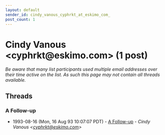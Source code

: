 ```yaml
---
layout: default
sender_id: cindy_vanous_cyphrkt_at_eskimo_com_
post_count: 1
---
```


# Cindy Vanous <cyphrkt<span>@</span>eskimo.com> (1 post)

_Be aware that many list participants used multiple email addresses over their time active on the list. As such this page may not contain all threads available._

## Threads

### A Follow-up
+ 1993-08-16 (Mon, 16 Aug 93 10:07:07 PDT) - [A Follow-up](/archive/1993/08/2491632f266716769fc2c2842b5e8299e4bf89d99b914d4fa55b3bc40ccc3b07) - _Cindy Vanous \<cyphrkt@eskimo.com\>_

